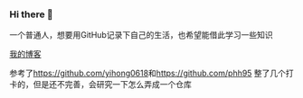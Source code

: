 ### Hi there 👋

<!--
**noteMay/noteMay** is a ✨ _special_ ✨ repository because its `README.md` (this file) appears on your GitHub profile.

Here are some ideas to get you started:

- 🔭 I’m currently working on ...
- 🌱 I’m currently learning ...
- 👯 I’m looking to collaborate on ...
- 🤔 I’m looking for help with ...
- 💬 Ask me about ...
- 📫 How to reach me: ...
- 😄 Pronouns: ...
- ⚡ Fun fact: ...
-->

一个普通人，想要用GitHub记录下自己的生活，也希望能借此学习一些知识

[我的博客](https://noteMay.github.io)

参考了<https://github.com/yihong0618>和<https://github.com/phh95>
整了几个打卡的，但是还不完善，会研究一下怎么弄成一个仓库
